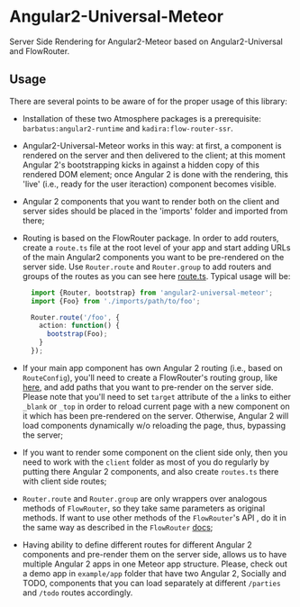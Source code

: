 # Angular2-Universal-Meteor

Server Side Rendering for Angular2-Meteor based on Angular2-Universal and FlowRouter.

## Usage

There are several points to be aware of for the proper usage of this library:

- Installation of these two Atmosphere packages is a prerequisite:
  `barbatus:angular2-runtime` and `kadira:flow-router-ssr`.

- Angular2-Universal-Meteor works in this way: at first, a component is rendered on the server
  and then delivered to the client; at this moment Angular 2's bootstrapping kicks in 
  against a hidden copy of this rendered DOM element; once Angular 2 is done with the rendering,
  this 'live' (i.e., ready for the user iteraction) component becomes visible.

- Angular 2 components that you want to render both on the client and server sides should be placed
  in the 'imports' folder and imported from there;

- Routing is based on the FlowRouter package. In order to add routers, 
  create a `route.ts` file at the root level of your app and
  start adding URLs of the main Angular2 components you want to be pre-rendered on the server side.
  Use `Router.route` and `Router.group` to add routers and groups of the routes
  as you can see here [route.ts](./examples/app/routes.ts).
  Typical usage will be:
  ```ts
    import {Router, bootstrap} from 'angular2-universal-meteor';
    import {Foo} from './imports/path/to/foo';

    Router.route('/foo', {
      action: function() {
        bootstrap(Foo);
      }
    });
  ```

- If your main app component has own Angular 2 routing (i.e., based on `RouteConfig`),
  you'll need to create a FlowRouter's routing group, like [here](./examples/app/routes.ts#L21),
  and add paths that you want to pre-render on the server side.
  Please note that you'll need to set `target` attribute of the `a` links to either `_blank` or `_top`
  in order to reload current page with a new component on it which has been pre-rendered on the server.
  Otherwise, Angular 2 will load components dynamically w/o reloading the page, thus,
  bypassing the server;

- If you want to render some component on the client side only, then you
  need to work with the `client` folder as most of you do regularly by 
  putting there Angular 2 components, and also create `routes.ts` there with client side routes;

- `Router.route` and `Router.group` are only wrappers over analogous methods of  `FlowRouter`, 
  so they take same parameters as original methods. If want to use other methods of the `FlowRouter`'s API ,
  do it in the same way as described in the `FlowRouter` [docs](https://github.com/kadirahq/flow-router);

- Having ability to define different routes for different Angular 2 components and pre-render
  them on the server side, allows us to have multiple Angular 2 apps in one Meteor app structure.
  Please, check out a demo app in `example/app` folder that have two Angular 2, Socially and TODO, components
  that you can load separately at different `/parties` and `/todo` routes accordingly.



